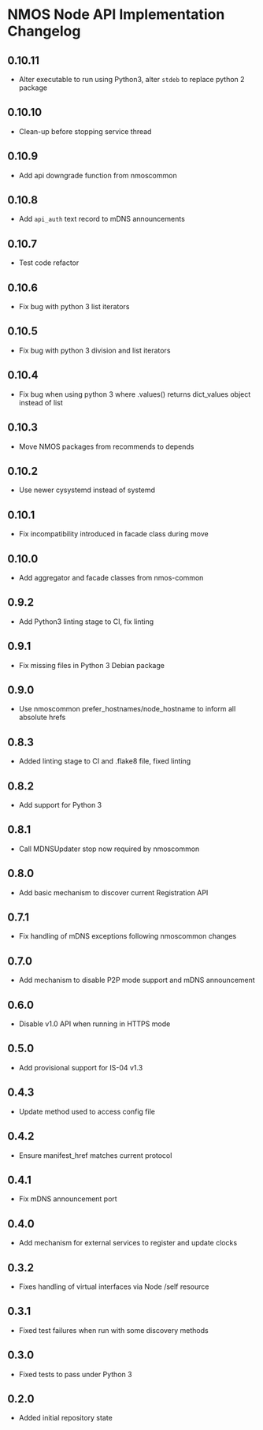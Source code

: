 # NMOS Node API Implementation Changelog

## 0.10.11
- Alter executable to run using Python3, alter `stdeb` to replace python 2 package

## 0.10.10
- Clean-up before stopping service thread

## 0.10.9
- Add api downgrade function from nmoscommon

## 0.10.8
- Add `api_auth` text record to mDNS announcements

## 0.10.7
- Test code refactor

## 0.10.6
- Fix bug with python 3 list iterators

## 0.10.5
- Fix bug with python 3 division and list iterators

## 0.10.4
- Fix bug when using python 3 where .values() returns dict_values object instead of list

## 0.10.3
- Move NMOS packages from recommends to depends

## 0.10.2
- Use newer cysystemd instead of systemd

## 0.10.1
- Fix incompatibility introduced in facade class during move

## 0.10.0
- Add aggregator and facade classes from nmos-common

## 0.9.2
- Add Python3 linting stage to CI, fix linting

## 0.9.1
- Fix missing files in Python 3 Debian package

## 0.9.0
- Use nmoscommon prefer_hostnames/node_hostname to inform all absolute hrefs

## 0.8.3
- Added linting stage to CI and .flake8 file, fixed linting

## 0.8.2
- Add support for Python 3

## 0.8.1
- Call MDNSUpdater stop now required by nmoscommon

## 0.8.0
- Add basic mechanism to discover current Registration API

## 0.7.1
- Fix handling of mDNS exceptions following nmoscommon changes

## 0.7.0
- Add mechanism to disable P2P mode support and mDNS announcement

## 0.6.0
- Disable v1.0 API when running in HTTPS mode

## 0.5.0
- Add provisional support for IS-04 v1.3

## 0.4.3
- Update method used to access config file

## 0.4.2
- Ensure manifest_href matches current protocol

## 0.4.1
- Fix mDNS announcement port

## 0.4.0
- Add mechanism for external services to register and update clocks

## 0.3.2
- Fixes handling of virtual interfaces via Node /self resource

## 0.3.1
- Fixed test failures when run with some discovery methods

## 0.3.0
- Fixed tests to pass under Python 3

## 0.2.0
- Added initial repository state
